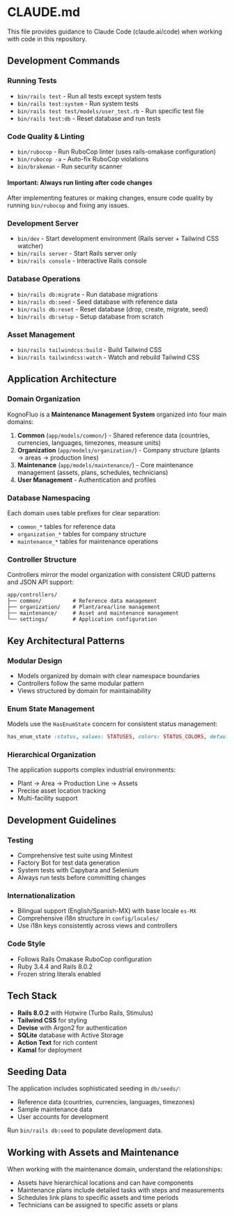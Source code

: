 # CLAUDE.md

This file provides guidance to Claude Code (claude.ai/code) when working with code in this repository.

## Development Commands

### Running Tests
- `bin/rails test` - Run all tests except system tests
- `bin/rails test:system` - Run system tests
- `bin/rails test test/models/user_test.rb` - Run specific test file
- `bin/rails test:db` - Reset database and run tests

### Code Quality & Linting
- `bin/rubocop` - Run RuboCop linter (uses rails-omakase configuration)
- `bin/rubocop -a` - Auto-fix RuboCop violations
- `bin/brakeman` - Run security scanner

#### Important: Always run linting after code changes
After implementing features or making changes, ensure code quality by running `bin/rubocop` and fixing any issues.

### Development Server
- `bin/dev` - Start development environment (Rails server + Tailwind CSS watcher)
- `bin/rails server` - Start Rails server only
- `bin/rails console` - Interactive Rails console

### Database Operations
- `bin/rails db:migrate` - Run database migrations
- `bin/rails db:seed` - Seed database with reference data
- `bin/rails db:reset` - Reset database (drop, create, migrate, seed)
- `bin/rails db:setup` - Setup database from scratch

### Asset Management
- `bin/rails tailwindcss:build` - Build Tailwind CSS
- `bin/rails tailwindcss:watch` - Watch and rebuild Tailwind CSS

## Application Architecture

### Domain Organization
KognoFluo is a **Maintenance Management System** organized into four main domains:

1. **Common** (`app/models/common/`) - Shared reference data (countries, currencies, languages, timezones, measure units)
2. **Organization** (`app/models/organization/`) - Company structure (plants → areas → production lines)
3. **Maintenance** (`app/models/maintenance/`) - Core maintenance management (assets, plans, schedules, technicians)
4. **User Management** - Authentication and profiles

### Database Namespacing
Each domain uses table prefixes for clear separation:
- `common_*` tables for reference data
- `organization_*` tables for company structure  
- `maintenance_*` tables for maintenance operations

### Controller Structure
Controllers mirror the model organization with consistent CRUD patterns and JSON API support:
```
app/controllers/
├── common/          # Reference data management
├── organization/    # Plant/area/line management
├── maintenance/     # Asset and maintenance management
└── settings/        # Application configuration
```

## Key Architectural Patterns

### Modular Design
- Models organized by domain with clear namespace boundaries
- Controllers follow the same modular pattern
- Views structured by domain for maintainability

### Enum State Management
Models use the `HasEnumState` concern for consistent status management:
```ruby
has_enum_state :status, values: STATUSES, colors: STATUS_COLORS, default: :active
```

### Hierarchical Organization
The application supports complex industrial environments:
- Plant → Area → Production Line → Assets
- Precise asset location tracking
- Multi-facility support

## Development Guidelines

### Testing
- Comprehensive test suite using Minitest
- Factory Bot for test data generation
- System tests with Capybara and Selenium
- Always run tests before committing changes

### Internationalization
- Bilingual support (English/Spanish-MX) with base locale `es-MX`
- Comprehensive i18n structure in `config/locales/`
- Use i18n keys consistently across views and controllers

### Code Style
- Follows Rails Omakase RuboCop configuration
- Ruby 3.4.4 and Rails 8.0.2
- Frozen string literals enabled

## Tech Stack
- **Rails 8.0.2** with Hotwire (Turbo Rails, Stimulus)
- **Tailwind CSS** for styling
- **Devise** with Argon2 for authentication
- **SQLite** database with Active Storage
- **Action Text** for rich content
- **Kamal** for deployment

## Seeding Data
The application includes sophisticated seeding in `db/seeds/`:
- Reference data (countries, currencies, languages, timezones)
- Sample maintenance data
- User accounts for development

Run `bin/rails db:seed` to populate development data.

## Working with Assets and Maintenance
When working with the maintenance domain, understand the relationships:
- Assets have hierarchical locations and can have components
- Maintenance plans include detailed tasks with steps and measurements
- Schedules link plans to specific assets and time periods
- Technicians can be assigned to specific assets or plans
